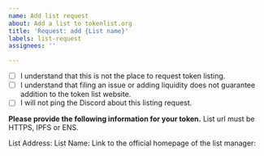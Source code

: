 ```yaml
---
name: Add list request
about: Add a list to tokenlist.org
title: 'Request: add {List name}'
labels: list-request
assignees: ''

---
```


- [ ] I understand that this is not the place to request token listing.
- [ ] I understand that filing an issue or adding liquidity does not guarantee addition to the token list website.
- [ ] I will not ping the Discord about this listing request.

**Please provide the following information for your token.**
List url must be HTTPS, IPFS or ENS.

List Address: 
List Name: 
Link to the official homepage of the list manager:
